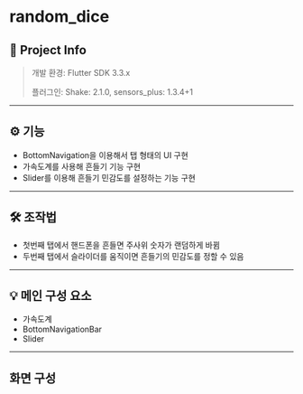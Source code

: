 # random_dice

## 📃 Project Info
> 개발 환경: Flutter SDK 3.3.x
>
> 플러그인: Shake: 2.1.0, sensors_plus: 1.3.4+1

***

## ⚙️ 기능
- BottomNavigation을 이용해서 탭 형태의 UI 구현
- 가속도계를 사용해 흔들기 기능 구현
- Slider를 이용해 흔들기 민감도를 설정하는 기능 구현

***

## 🛠️ 조작법
- 첫번째 탭에서 핸드폰을 흔들면 주사위 숫자가 랜덤하게 바뀜
- 두번째 탭에서 슬라이더를 움직이면 흔들기의 민감도를 정할 수 있음

***

## 💡 메인 구성 요소
- 가속도계
- BottomNavigationBar
- Slider
  
***

## 화면 구성
